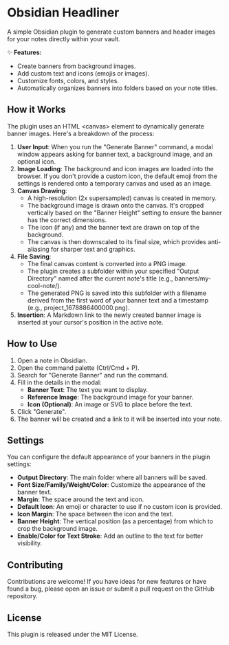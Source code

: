 # **Obsidian Headliner**

A simple Obsidian plugin to generate custom banners and header images for your notes directly within your vault.

✨ **Features:**

* Create banners from background images.
* Add custom text and icons (emojis or images).
* Customize fonts, colors, and styles.
* Automatically organizes banners into folders based on your note titles.

## **How it Works**

The plugin uses an HTML \<canvas\> element to dynamically generate banner images. Here's a breakdown of the process:

1. **User Input**: When you run the "Generate Banner" command, a modal window appears asking for banner text, a background image, and an optional icon.
2. **Image Loading**: The background and icon images are loaded into the browser. If you don't provide a custom icon, the default emoji from the settings is rendered onto a temporary canvas and used as an image.
3. **Canvas Drawing**:
   * A high-resolution (2x supersampled) canvas is created in memory.
   * The background image is drawn onto the canvas. It's cropped vertically based on the "Banner Height" setting to ensure the banner has the correct dimensions.
   * The icon (if any) and the banner text are drawn on top of the background.
   * The canvas is then downscaled to its final size, which provides anti-aliasing for sharper text and graphics.
4. **File Saving**:
   * The final canvas content is converted into a PNG image.
   * The plugin creates a subfolder within your specified "Output Directory" named after the current note's title (e.g., banners/my-cool-note/).
   * The generated PNG is saved into this subfolder with a filename derived from the first word of your banner text and a timestamp (e.g., project\_1678886400000.png).
5. **Insertion**: A Markdown link to the newly created banner image is inserted at your cursor's position in the active note.

## **How to Use**

1. Open a note in Obsidian.
2. Open the command palette (Ctrl/Cmd \+ P).
3. Search for "Generate Banner" and run the command.
4. Fill in the details in the modal:
   * **Banner Text**: The text you want to display.
   * **Reference Image**: The background image for your banner.
   * **Icon (Optional)**: An image or SVG to place before the text.
5. Click "Generate".
6. The banner will be created and a link to it will be inserted into your note.

## **Settings**

You can configure the default appearance of your banners in the plugin settings:

* **Output Directory**: The main folder where all banners will be saved.
* **Font Size/Family/Weight/Color**: Customize the appearance of the banner text.
* **Margin**: The space around the text and icon.
* **Default Icon**: An emoji or character to use if no custom icon is provided.
* **Icon Margin**: The space between the icon and the text.
* **Banner Height**: The vertical position (as a percentage) from which to crop the background image.
* **Enable/Color for Text Stroke**: Add an outline to the text for better visibility.

## **Contributing**

Contributions are welcome\! If you have ideas for new features or have found a bug, please open an issue or submit a pull request on the GitHub repository.

## **License**

This plugin is released under the MIT License.
